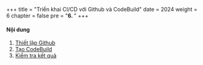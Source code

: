 +++
title = "Triển khai CI/CD với Github và CodeBuild"
date = 2024
weight = 6
chapter = false
pre = "<b>6. </b>"
+++

#### Nội dung

1. [Thiết lập Github](1-github)
2. [Tạo CodeBuild](2-codebuild)
3. [Kiểm tra kết quả](3-result)